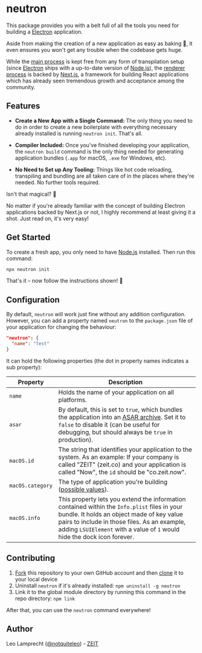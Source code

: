 # neutron

This package provides you with a belt full of all the tools you need for building a [Electron](https://electronjs.org) application.

Aside from making the creation of a new application as easy as baking 🥞, it even ensures you won't get any trouble when the codebase gets huge.

While the [main process](https://electronjs.org/docs/tutorial/quick-start#main-process) is kept free from any form of transpilation setup (since [Electron](https://electronjs.org) ships with a up-to-date version of [Node.js](https://nodejs.org/en/)), the [renderer process](https://electronjs.org/docs/tutorial/quick-start#renderer-process) is backed by [Next.js](https://github.com/zeit/next.js), a framework for building React applications which has already seen tremendous growth and acceptance among the community.

## Features

- **Create a New App with a Single Command:** The only thing you need to do in order to create a new boilerplate with everything necessary already installed is running `neutron init`. That's all.

- **Compiler Included:** Once you've finished developing your application, the `neutron build` command is the only thing needed for generating application bundles (`.app` for macOS, `.exe` for Windows, etc).

- **No Need to Set up Any Tooling:** Things like hot code reloading, transpiling and bundling are all taken care of in the places where they're needed. No further tools required.

Isn't that magical? 💫

No matter if you're already familiar with the concept of building Electron applications backed by Next.js or not, I highly recommend at least giving it a shot. Just read on, it's very easy!

## Get Started

To create a fresh app, you only need to have [Node.js](https://nodejs.org/en/) installed. Then run this command:

```bash
npx neutron init
```

That's it – now follow the instructions shown! 🚀

## Configuration

By default, `neutron` will work just fine without any addition configuration. However, you can add a property named `neutron` to the `package.json` file of your application for changing the behaviour:

```json
"neutron": {
  "name": "Test"
}
```

It can hold the following properties (the dot in property names indicates a sub property):

| Property         | Description                                                                                                                                                                                                                                                                        |
|------------------|------------------------------------------------------------------------------------------------------------------------------------------------------------------------------------------------------------------------------------------------------------------------------------|
| `name`           | Holds the name of your application on all platforms.                                                                                                                                                                                                                               |
| `asar`           | By default, this is set to `true`, which bundles the application into an [ASAR archive](https://electronjs.org/docs/tutorial/application-packaging#using-asar-archives). Set it to `false` to disable it (can be useful for debugging, but should always be `true` in production). |
| `macOS.id`       | The string that identifies your application to the system. As an example: If your company is called "ZEIT" (zeit.co) and your application is called "Now", the `id` should be "co.zeit.now".                                                                                       |
| `macOS.category` | The type of application you're building ([possible values](https://developer.apple.com/library/content/documentation/General/Reference/InfoPlistKeyReference/Articles/LaunchServicesKeys.html#//apple_ref/doc/uid/TP40009250-SW8)).                                                |
| `macOS.info`     | This property lets you extend the information contained within the `Info.plist` files in your bundle. It holds an object made of key value pairs to include in those files. As an example, adding `LSUIElement` with a value of  `1` would hide the dock icon forever.             |

## Contributing

1. [Fork](https://help.github.com/articles/fork-a-repo/) this repository to your own GitHub account and then [clone](https://help.github.com/articles/cloning-a-repository/) it to your local device
2. Uninstall `neutron` if it's already installed: `npm uninstall -g neutron`
3. Link it to the global module directory by running this command in the repo directory: `npm link`

After that, you can use the `neutron` command everywhere!

## Author

Leo Lamprecht ([@notquiteleo](https://twitter.com/notquiteleo)) - [ZEIT](https://zeit.co)
